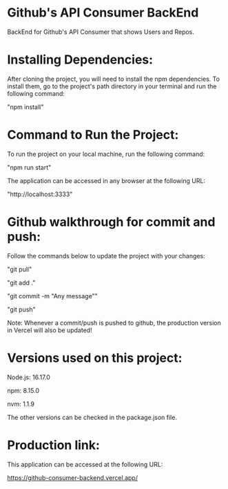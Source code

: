 # Github's API Consumer BackEnd
BackEnd for Github's API Consumer that shows Users and Repos.

# Installing Dependencies:
After cloning the project, you will need to install the npm dependencies. To install them, go to the project's path directory in your terminal and run the following command:

"npm install"

# Command to Run the Project:
To run the project on your local machine, run the following command:

"npm run start"

The application can be accessed in any browser at the following URL:

"http://localhost:3333"

# Github walkthrough for commit and push:
Follow the commands below to update the project with your changes:

"git pull"

"git add ."

"git commit -m "Any message""

"git push"

Note: Whenever a commit/push is pushed to github, the production version in Vercel will also be updated!

# Versions used on this project:

Node.js: 16.17.0

npm: 8.15.0

nvm: 1.1.9

The other versions can be checked in the package.json file.

# Production link:
This application can be accessed at the following URL:

https://github-consumer-backend.vercel.app/